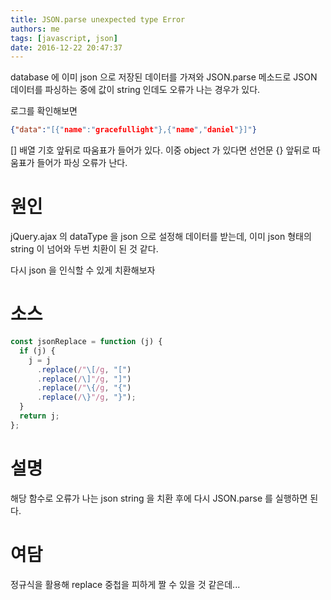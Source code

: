 ```yaml
---
title: JSON.parse unexpected type Error
authors: me
tags: [javascript, json]
date: 2016-12-22 20:47:37
---
```


database 에 이미 json 으로 저장된 데이터를 가져와 JSON.parse 메소드로 JSON 데이터를 파싱하는 중에 값이 string 인데도 오류가 나는 경우가 있다.

로그를 확인해보면

```json
{"data":"[{"name":"gracefullight"},{"name","daniel"}]"}
```

[] 배열 기호 앞뒤로 따움표가 들어가 있다.
이중 object 가 있다면 선언문 {} 앞뒤로 따움표가 들어가 파싱 오류가 난다.

# 원인

jQuery.ajax 의 dataType 을 json 으로 설정해 데이터를 받는데, 이미 json 형태의 string 이 넘어와 두번 치환이 된 것 같다.

다시 json 을 인식할 수 있게 치환해보자

# 소스

```js
const jsonReplace = function (j) {
  if (j) {
    j = j
      .replace(/"\[/g, "[")
      .replace(/\]"/g, "]")
      .replace(/"\{/g, "{")
      .replace(/\}"/g, "}");
  }
  return j;
};
```

# 설명

해당 함수로 오류가 나는 json string 을 치환 후에 다시 JSON.parse 를 실행하면 된다.

# 여담

정규식을 활용해 replace 중첩을 피하게 짤 수 있을 것 같은데...
